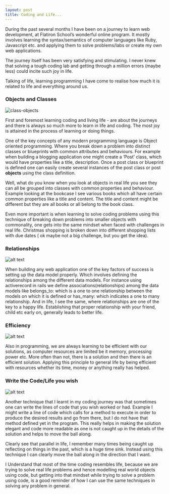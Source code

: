 ```yaml
---
layout: post
title: Coding and Life...
---
```



During the past several months I have been on a journey to learn web development, at Flatiron School’s wonderful online program.  It mostly involves learning the syntax/semantics of computer languages like Ruby, Javascript etc. and applying them to solve problems/labs or create my own web applications.

The journey itself has been very satisfying and stimulating. I never knew that solving a tough coding lab and getting through a million errors (maybe less) could incite such joy in life.

Talking of life, learning programming I have come to realise how much it is related to life and everything around us. 

### Objects and Classes

![class-objects](http://tejbans.github.io/images/class.jpg)

First and foremost learning coding and living life  -  are about the journeys and there is always so much more to learn in life and coding. The most joy is attained in the process of learning or doing things.

One of the key concepts of any modern programming  language is Object oriented programming.  Where you break down a problem into distinct classes or blueprints with common attributes and behaviours.  For example when building a blogging application one might create a ‘Post’ class, which would have properties like a title, description. Once a post class or blueprint is defined one can easily create several instances of the post class or post **objects** using the class definition. 

Well, what do you know when you look at objects in real life you see they can all be grouped into classes with common properties and behaviour. Example looking at the bookcase I see various books which all have certain common properties like a title and content. The title and content might be different but they are all books  or all belong to the book class. 

Even more important is when learning to solve coding problems using this technique of breaking down problems into smaller objects with commonality, one gets into the same mindset when faced with challenges in real life. Christmas shopping is broken down into different shopping lists  with due dates ( ok maybe not a big challenge, but you get the idea).

### Relationships

![alt text](http://tejbans.github.io/images/relate.jpg)

When building any web application one of the key factors of success is setting up the data model properly.  Which involves defining the relationships among the different data models. For instance using activerecord in rails we define associations(relationships) among the data models like belongs_to: which is a one to one relationship between the models on which it is defined or  has_many: which indicates a one to many relationship.
And in life, I see the same, where relationships are one of the key to a happy life. Establishing that proper relationship with your friend, child etc early on, generally leads to better life.

### Efficiency

![alt text](http://tejbans.github.io/images/efficien.jpg)

Also in programming,  we are always learning to be efficient with our solutions, as computer  resources are limited be it memory, processing power etc. More often than not, there is a solution and then there is an efficient solution. 
Applying this principle to general  life by being efficient with resources whether its time, money or anything really has helped.

### Write the Code/Life you wish 

![alt text](http://tejbans.github.io/images/vie.jpg)

Another technique that I learnt in my coding journey was that sometimes one can  write the lines of code that you wish worked or had. Example I might write a line of code  which calls for a method to execute in order to produce the desired results and go from there, but I do not have that method defined yet in the program. This really helps in making the solution elegant and code more readable as one is not caught up in the details of the solution and helps to move the ball along.

Clearly see that parallel in life,  I remember many times being caught up reflecting on things in the past, which is a huge time sink. Instead using this technique I can clearly move the ball along in the direction that I want.

I Understand that most of the time coding resembles life, because we are trying to solve real life problems and hence modelling real world objects using code, but getting into that mindset while trying to solve a problem using code, is a good reminder of how I can use the same techniques in solving any problem in general. 

